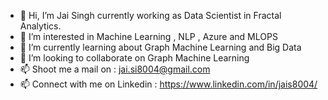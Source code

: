 - 👋 Hi, I’m Jai Singh currently working as Data Scientist in Fractal Analytics.
- 👀 I’m interested in Machine Learning , NLP , Azure and MLOPS 
- 🌱 I’m currently learning about Graph Machine Learning and Big Data
- 💞️ I’m looking to collaborate on Graph Machine Learning
- 📫 Shoot me a mail on : jai.si8004@gmail.com
- 📫 Connect with me on Linkedin : https://www.linkedin.com/in/jais8004/

<!---
jai8004/jai8004 is a ✨ special ✨ repository because its `README.md` (this file) appears on your GitHub profile.
You can click the Preview link to take a look at your changes.
--->
